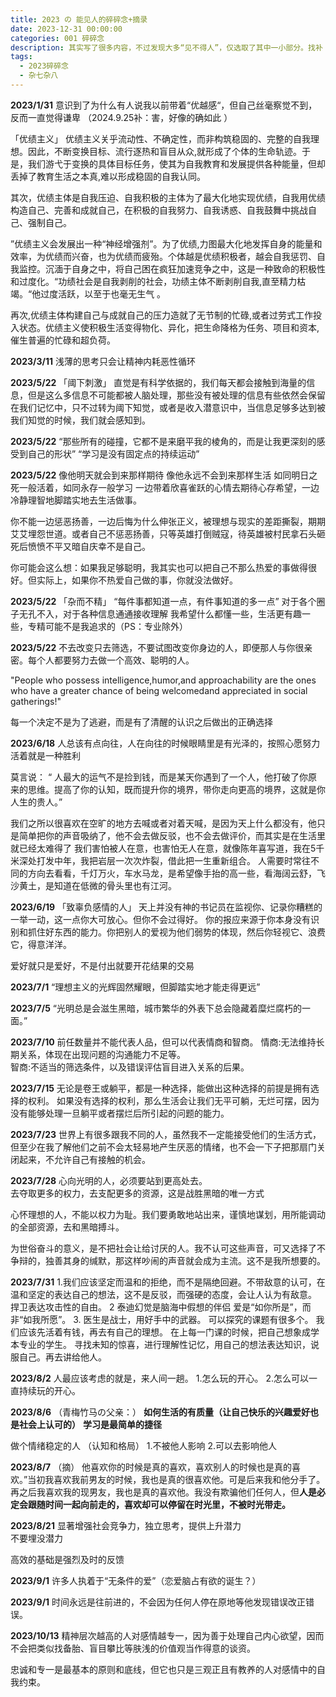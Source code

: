 ```yaml
---
title: 2023 の 能见人的碎碎念+摘录
date: 2023-12-31 00:00:00
categories: 001 碎碎念
description: 其实写了很多内容，不过发现大多“见不得人”，仅选取了其中一小部分。找补：并没有其他内容很怪的意思，我是善良真诚单纯小女孩（确信）
tags:
  - 2023碎碎念
  - 杂七杂八
---
```

**2023/1/31**
意识到了为什么有人说我以前带着“优越感“，但自己丝毫察觉不到，反而一直觉得谦卑
（2024.9.25补：害，好像的确如此 ）

「优绩主义」
优绩主义关乎流动性、不确定性，而非构筑稳固的、完整的自我理想。因此，不断变换目标、流行逐热和盲目从众,就形成了个体的生命轨迹。于是，我们游弋于变换的具体目标任务，使其为自我教育和发展提供各种能量，但却丢掉了教育生活之本真,难以形成稳固的自我认同。

其次，优绩主体是自我压迫、自我积极的主体为了最大化地实现优绩，自我用优绩构造自己、完善和成就自己，在积极的自我努力、自我诱惑、自我鼓舞中挑战自己、强制自己。

”优绩主义会发展出一种“神经增强剂”。为了优绩,力图最大化地发挥自身的能量和效率，为优绩而兴奋，也为优绩而疲殆。个体越是优绩积极者，越会自我惩罚、自我监控。沉湎于自身之中，将自己困在疯狂加速竞争之中，这是一种致命的积极性和过度化。“功绩社会是自我剥削的社会，功绩主体不断剥削自我,直至精力枯竭。“他过度活跃，以至于也毫无生气 。

再次,优绩主体构建自己与成就自己的压力造就了无节制的忙碌,或者过劳式工作投入状态。优绩主义使积极生活变得物化、异化，把生命降格为任务、项目和资本,催生普遍的忙碌和超负荷。


**2023/3/11**
浅薄的思考只会让精神内耗恶性循环


**2023/5/22**
「阈下刺激」
直觉是有科学依据的，我们每天都会接触到海量的信息，但是这么多信息不可能都被人脑处理，那些没有被处理的信息有些依然会保留在我们记忆中，只不过转为阈下知觉，或者是收入潜意识中，当信息足够多达到被我们知觉的时候，我们就会感知到。


**2023/5/22**
“那些所有的碰撞，它都不是来磨平我的棱角的，而是让我更深刻的感受到自己的形状”
“学习是没有固定点的持续运动” 


**2023/5/22**
像他明天就会到来那样期待 像他永远不会到来那样生活
如同明日之死一般活着，如同永存一般学习
一边带着欣喜雀跃的心情去期待心存希望，一边冷静理智地脚踏实地去生活做事。

你不能一边惩恶扬善，一边后悔为什么伸张正义，被理想与现实的差距撕裂，期期艾艾埋怨世道。或者自己不惩恶扬善，只等英雄打倒贼寇，待英雄被村民拿石头砸死后愤愤不平又暗自庆幸不是自己。

你可能会这么想：如果我足够聪明，我其实也可以把自己不那么热爱的事做得很好。但实际上，如果你不热爱自己做的事，你就没法做好。


**2023/5/22**
「杂而不精」
“每件事都知道一点，有件事知道的多一点”
对于各个圈子无孔不入，对于各种信息通通接收理解
我希望什么都懂一些，生活更有趣一些，专精可能不是我追求的（PS：专业除外）


**2023/5/22**
 不去改变只去筛选，不要试图改变你身边的人，即便那人与你很亲密。每个人都要努力去做一个高效、聪明的人。
 
"People who possess intelligence,humor,and approachability are the ones who have a greater chance of being welcomedand appreciated in social gatherings!"

每一个决定不是为了逃避，而是有了清醒的认识之后做出的正确选择

**2023/6/18**
人总该有点向往，人在向往的时候眼睛里是有光泽的，按照心愿努力活着就是一种胜利

莫言说：
“ 人最大的运气不是捡到钱，而是某天你遇到了一个人，他打破了你原来的思维。提高了你的认知，既而提升你的境界，带你走向更高的境界，这就是你人生的贵人。”

我们之所以很喜欢在空旷的地方去喊或者对着天喊，是因为天上什么都没有，他只是简单把你的声音吸纳了，他不会去做反驳，也不会去做评价，而其实是在生活里就已经太难得了
我们害怕被人在意，也害怕无人在意，就像陈年喜写道，我在5千米深处打发中年，我把岩层一次次炸裂，借此把一生重新组合。
人需要时常往不同的方向去看看，千灯万火，车水马龙，是希望像手抬的高一些，看海阔云舒，飞沙黄土，是知道在低微的骨头里也有江河。

**2023/6/19**
「致辜负感情的人」
天上并没有神的书记员在监视你、记录你糟糕的一举一动，这一点你大可放心。但你不会过得好。
你的报应来源于你本身没有识别和抓住好东西的能力。你把别人的爱视为他们弱势的体现，然后你轻视它、浪费它，得意洋洋。

爱好就只是爱好，不是付出就要开花结果的交易


**2023/7/1**
“理想主义的光辉固然耀眼，但脚踏实地才能走得更远”




**2023/7/5**
“光明总是会滋生黑暗，城市繁华的外表下总会隐藏着糜烂腐朽的一面。”


**2023/7/10**
前任数量并不能代表人品，但可以代表情商和智商。
情商:无法维持长期关系，体现在出现问题的沟通能力不足等。  
智商:不适当的筛选条件，以及错误评估盲目进入关系的后果。


**2023/7/15**
无论是卷王或躺平，都是一种选择，能做出这种选择的前提是拥有选择的权利。
如果没有选择的权利，那么生活会让我们无平可躺，无烂可摆，因为没有能够处理一旦躺平或者摆烂后所引起的问题的能力。


**2023/7/23**
世界上有很多跟我不同的人，虽然我不一定能接受他们的生活方式，但至少在我了解他们之前不会太轻易地产生厌恶的情绪，也不会一下子把那扇门关闭起来，不允许自己有接触的机会。


**2023/7/28**
心向光明的人，必须要站到更高处去。  
去夺取更多的权力，去支配更多的资源，这是战胜黑暗的唯一方式
  
心怀理想的人，不能以权力为耻。我们要勇敢地站出来，谨慎地谋划，用所能调动的全部资源，去和黑暗搏斗。

为世俗奋斗的意义，是不把社会让给讨厌的人。我不认可这些声音，可又选择了不争辩的，独善其身的缄默，那这样吵闹的声音就会成为主流。这不是我所想要的。

**2023/7/31**
1.我们应该坚定而温和的拒绝，而不是隔绝回避。不带敌意的认可，在温和坚定的表达自己的想法，这不是反驳，而强硬的态度，会让人认为有敌意。
捍卫表达攻击性的自由。
2 泰迪幻觉是脑海中假想的伴侣
爱是“如你所是”，而非“如我所愿”。
3.
医生是战士，用好手中的武器。
可以探究的课题有很多个。
我们应该先活着有钱，再去有自己的理想。
在上每一门课的时候，把自己想象成学本专业的学生。
寻找未知的惊喜，进行理解性记忆，用自己的想法表达知识，说服自己。再去讲给他人。

**2023/8/2**
人最应该考虑的就是，来人间一趟。
1.怎么玩的开心。
2.怎么可以一直持续玩的开心。



**2023/8/6**
（青梅竹马の父亲：）
**如何生活的有质量（让自己快乐的兴趣爱好也是社会上认可的）**
**学习是最简单的捷径**

做个情绪稳定的人 （认知和格局）
1.不被他人影响
2.可以去影响他人


**2023/8/7**
（摘）
他喜欢你的时候是真的喜欢，喜欢别人的时候也是真的喜欢。”当初我喜欢我前男友的时候，我也是真的很喜欢他。可是后来我和他分手了。再之后我喜欢我的现男友，我也是真的喜欢他。我没有欺骗他们任何人，但**人是必定会跟随时间一起向前走的，喜欢却可以停留在时光里，不被时光带走。**


**2023/8/21**
显著增强社会竞争力，独立思考，提供上升潜力  
不要埋没潜力  

高效的基础是强烈及时的反馈  


**2023/9/1**
许多人执着于“无条件的爱”（恋爱脑占有欲的诞生？）

**2023/9/1**
时间永远是往前进的，不会因为任何人停在原地等他发现错误改正错误。


**2023/10/13**
精神层次越高的人对感情越专一，因为善于处理自己内心欲望，因而不会把类似找备胎、盲目攀比等肤浅的价值观当作得意的谈资。

忠诚和专一是最基本的原则和底线，但它也只是三观正且有教养的人对感情中的自我约束。

